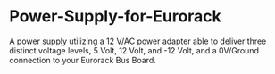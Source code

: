 # Power-Supply-for-Eurorack
A power supply utilizing a 12 V/AC power adapter able to deliver three distinct voltage levels, 5 Volt, 12 Volt, and -12 Volt, and a 0V/Ground connection to your Eurorack Bus Board.
